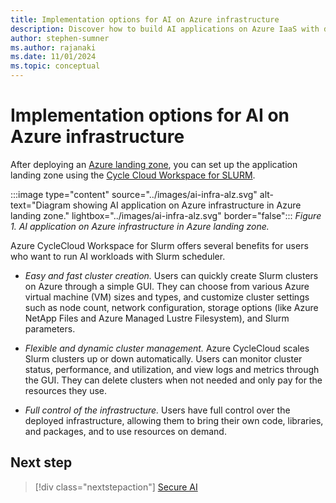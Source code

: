 ```yaml
---
title: Implementation options for AI on Azure infrastructure
description: Discover how to build AI applications on Azure IaaS with detailed recommendations, architecture guides, and best practices.
author: stephen-sumner
ms.author: rajanaki
ms.date: 11/01/2024
ms.topic: conceptual
---
```


# Implementation options for AI on Azure infrastructure

After deploying an [Azure landing zone](../ready.md#deploy-a-foundation-with-azure-landing-zone), you can set up the application landing zone using the [Cycle Cloud Workspace for SLURM](/azure/cyclecloud/qs-deploy-ccws).

:::image type="content" source="../images/ai-infra-alz.svg" alt-text="Diagram showing AI application on Azure infrastructure in Azure landing zone." lightbox="../images/ai-infra-alz.svg" border="false":::
*Figure 1. AI application on Azure infrastructure in Azure landing zone.*

Azure CycleCloud Workspace for Slurm offers several benefits for users who want to run AI workloads with Slurm scheduler.

- *Easy and fast cluster creation.* Users can quickly create Slurm clusters on Azure through a simple GUI. They can choose from various Azure virtual machine (VM) sizes and types, and customize cluster settings such as node count, network configuration, storage options (like Azure NetApp Files and Azure Managed Lustre Filesystem), and Slurm parameters.

- *Flexible and dynamic cluster management.* Azure CycleCloud scales Slurm clusters up or down automatically. Users can monitor cluster status, performance, and utilization, and view logs and metrics through the GUI. They can delete clusters when not needed and only pay for the resources they use.

- *Full control of the infrastructure.* Users have full control over the deployed infrastructure, allowing them to bring their own code, libraries, and packages, and to use resources on demand.

## Next step

> [!div class="nextstepaction"]
> [Secure AI](secure.md)